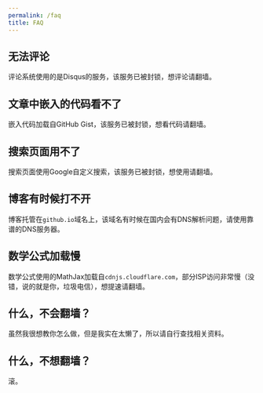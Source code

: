 ```yaml
---
permalink: /faq
title: FAQ
---
```


## 无法评论

评论系统使用的是Disqus的服务，该服务已被封锁，想评论请翻墙。

## 文章中嵌入的代码看不了

嵌入代码加载自GitHub Gist，该服务已被封锁，想看代码请翻墙。

## 搜索页面用不了

搜索页面使用Google自定义搜索，该服务已被封锁，想使用请翻墙。

## 博客有时候打不开

博客托管在`github.io`域名上，该域名有时候在国内会有DNS解析问题，请使用靠谱的DNS服务器。

## 数学公式加载慢

数学公式使用的MathJax加载自`cdnjs.cloudflare.com`，部分ISP访问非常慢（没错，说的就是你，垃圾电信），想提速请翻墙。

## 什么，不会翻墙？

虽然我很想教你怎么做，但是我实在太懒了，所以请自行查找相关资料。

## 什么，不想翻墙？

滚。

